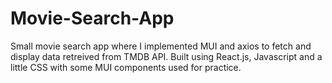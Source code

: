 # Movie-Search-App

Small movie search app where I implemented MUI and axios to fetch and display data retreived from TMDB API. Built using React.js, Javascript and a little CSS with some MUI components used for practice.




